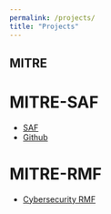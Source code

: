 ```yaml
---
permalink: /projects/
title: "Projects"
---
```

 
## MITRE

# MITRE-SAF  

* [SAF](https://saf.mitre.org/#/) 
* [Github](https://github.com/mitre/saf)

# MITRE-RMF 

* [Cybersecurity RMF](https://aida.mitre.org/cyber-rmf/) 